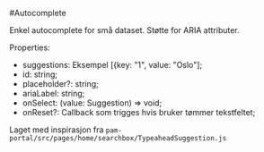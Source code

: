 #Autocomplete

Enkel autocomplete for små dataset. Støtte for ARIA attributer.

Properties:

-   suggestions: Eksempel [{key: "1", value: "Oslo"];
-   id: string;
-   placeholder?: string;
-   ariaLabel: string;
-   onSelect: (value: Suggestion) => void;
-   onReset?: Callback som trigges hvis bruker tømmer tekstfeltet;

Laget med inspirasjon fra `pam-portal/src/pages/home/searchbox/TypeaheadSuggestion.js`

